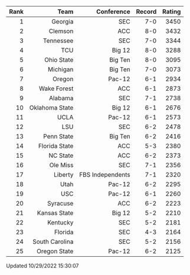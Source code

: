 | Rank  | Team                 | Conference           | Record   | Rating |
| ---:  | ---:                 | ---:                 | ---:     | ---:   |
| 1     | Georgia              | SEC                  | 7-0      | 3450   |
| 2     | Clemson              | ACC                  | 8-0      | 3432   |
| 3     | Tennessee            | SEC                  | 7-0      | 3344   |
| 4     | TCU                  | Big 12               | 8-0      | 3288   |
| 5     | Ohio State           | Big Ten              | 8-0      | 3095   |
| 6     | Michigan             | Big Ten              | 7-0      | 3073   |
| 7     | Oregon               | Pac-12               | 6-1      | 2934   |
| 8     | Wake Forest          | ACC                  | 6-1      | 2873   |
| 9     | Alabama              | SEC                  | 7-1      | 2738   |
| 10    | Oklahoma State       | Big 12               | 6-1      | 2676   |
| 11    | UCLA                 | Pac-12               | 6-1      | 2573   |
| 12    | LSU                  | SEC                  | 6-2      | 2478   |
| 13    | Penn State           | Big Ten              | 6-2      | 2416   |
| 14    | Florida State        | ACC                  | 5-3      | 2380   |
| 15    | NC State             | ACC                  | 6-2      | 2373   |
| 16    | Ole Miss             | SEC                  | 7-1      | 2356   |
| 17    | Liberty              | FBS Independents     | 7-1      | 2320   |
| 18    | Utah                 | Pac-12               | 6-2      | 2295   |
| 19    | USC                  | Pac-12               | 6-1      | 2260   |
| 20    | Syracuse             | ACC                  | 6-2      | 2223   |
| 21    | Kansas State         | Big 12               | 5-2      | 2210   |
| 22    | Kentucky             | SEC                  | 5-2      | 2181   |
| 23    | Florida              | SEC                  | 4-3      | 2164   |
| 24    | South Carolina       | SEC                  | 5-2      | 2156   |
| 25    | Oregon State         | Pac-12               | 6-2      | 2125   |

Updated 10/29/2022 15:30:07
